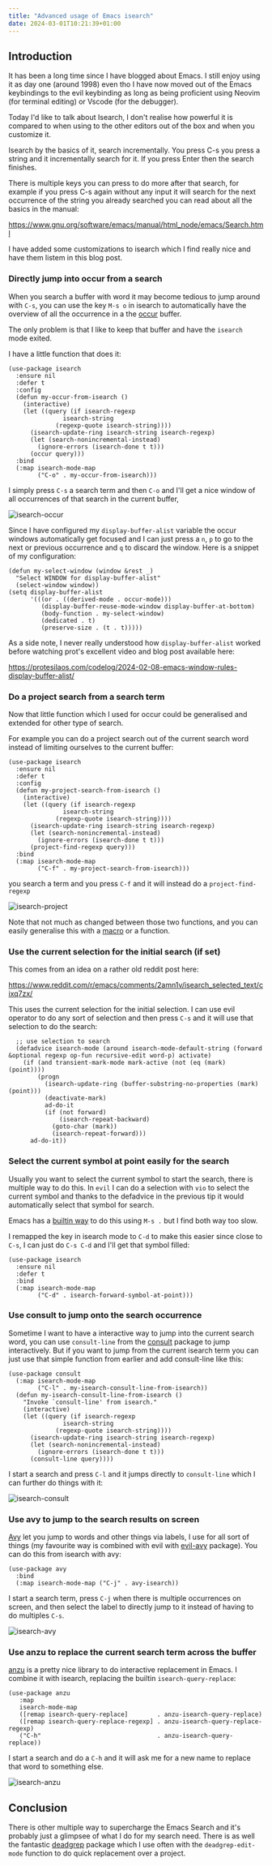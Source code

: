 ```yaml
---
title: "Advanced usage of Emacs isearch"
date: 2024-03-01T10:21:39+01:00
---
```

## Introduction

It has been a long time since I have blogged about Emacs. I still enjoy using it
as day one (around 1998) even tho I have now moved out of the Emacs keybindings
to the evil keybinding as long as being proficient using Neovim (for terminal
editing) or Vscode (for the debugger).

Today I'd like to talk about Isearch, I don't realise how powerful it is
compared to when using to the other editors out of the box and when you
customize it.

Isearch by the basics of it, search incrementally. You press C-s you press a
string and it incrementally search for it. If you press Enter then the search
finishes.

There is multiple keys you can press to do more after that search, for example
if you press C-s again without any input it will search for the next occurrence
of the string you already searched you can read about all the basics in the
manual:

<https://www.gnu.org/software/emacs/manual/html_node/emacs/Search.html>

I have added some customizations to isearch which I find really nice and have
them listem in this blog post.

### Directly jump into occur from a search

When you search a buffer with word it may become tedious to jump around with
`C-s`, you can use the key `M-s o` in isearch to automatically have the overview
of all the occurrence in a the [occur](https://www.gnu.org/software/emacs/manual/html_node/emacs/Other-Repeating-Search.html) buffer.

The only problem is that I like to keep that buffer and have the `isearch` mode exited.

I have a little function that does it:

```elisp
(use-package isearch
  :ensure nil
  :defer t
  :config
  (defun my-occur-from-isearch ()
    (interactive)
    (let ((query (if isearch-regexp
               isearch-string
             (regexp-quote isearch-string))))
      (isearch-update-ring isearch-string isearch-regexp)
      (let (search-nonincremental-instead)
        (ignore-errors (isearch-done t t)))
      (occur query)))
  :bind
  (:map isearch-mode-map
        ("C-o" . my-occur-from-isearch)))
```

I simply press `C-s` a search term and then `C-o` and I'll get a nice window of
all occurrences
of that search in the current buffer,

![isearch-occur](./isearch-occur.png)

Since I have configured my `display-buffer-alist` variable the occur windows
automatically get focused and I can just press a `n`, `p` to go to the next or
previous occurrence and `q` to discard the window. Here is a snippet of my
configuration:

```elisp
(defun my-select-window (window &rest _)
  "Select WINDOW for display-buffer-alist"
  (select-window window))
(setq display-buffer-alist
      '(((or . ((derived-mode . occur-mode)))
         (display-buffer-reuse-mode-window display-buffer-at-bottom)
         (body-function . my-select-window)
         (dedicated . t)
         (preserve-size . (t . t)))))
```

As a side note, I never really understood how `display-buffer-alist` worked before
watching prot's excellent video and blog post available here:

<https://protesilaos.com/codelog/2024-02-08-emacs-window-rules-display-buffer-alist/>

### Do a project search from a search term

Now that little function which I used for occur could be generalised and
extended for other type of search.

For example you can do a project search out of the current search word instead of
limiting ourselves to the current buffer:

```elisp
(use-package isearch
  :ensure nil
  :defer t
  :config
  (defun my-project-search-from-isearch ()
    (interactive)
    (let ((query (if isearch-regexp
               isearch-string
             (regexp-quote isearch-string))))
      (isearch-update-ring isearch-string isearch-regexp)
      (let (search-nonincremental-instead)
        (ignore-errors (isearch-done t t)))
      (project-find-regexp query)))
  :bind
  (:map isearch-mode-map
        ("C-f" . my-project-search-from-isearch)))
```

you search a term and you press `C-f` and it will instead do a
`project-find-regexp`

![isearch-project](./isearch-project.png)

Note that not much as changed between those two functions, and you can easily
generalise this with a
[macro](https://www.gnu.org/software/emacs/manual/html_node/elisp/Macros.html)
or a function.

### Use the current selection for the initial search (if set)

This comes from an idea on a rather old reddit post here:

<https://www.reddit.com/r/emacs/comments/2amn1v/isearch_selected_text/cixq7zx/>

This uses the current selection for the initial selection. I can use evil
operator to do any sort of selection and then press `C-s` and it will use that
selection to do the search:

```elisp
  ;; use selection to search
  (defadvice isearch-mode (around isearch-mode-default-string (forward &optional regexp op-fun recursive-edit word-p) activate)
    (if (and transient-mark-mode mark-active (not (eq (mark) (point))))
        (progn
          (isearch-update-ring (buffer-substring-no-properties (mark) (point)))
          (deactivate-mark)
          ad-do-it
          (if (not forward)
              (isearch-repeat-backward)
            (goto-char (mark))
            (isearch-repeat-forward)))
      ad-do-it))
```

### Select the current symbol at point easily for the search

Usually you want to select the current symbol to start the search, there is
multiple way to do this. In `evil` I can do a selection with `vio` to select the
current symbol and thanks to the defadvice in the previous tip it would
automatically select that symbol for search.

Emacs has a [builtin
way](https://www.gnu.org/software/emacs/manual/html_node/emacs/Symbol-Search.html)
to do this using `M-s .` but I find both way too slow.

I remapped the key in isearch mode to `C-d` to make this easier since close to
`C-s`, I can just do `C-s C-d` and I'll get that symbol filled:

```elisp
(use-package isearch
  :ensure nil
  :defer t
  :bind
  (:map isearch-mode-map
        ("C-d" . isearch-forward-symbol-at-point)))
```

### Use consult to jump onto the search occurrence

Sometime I want to have a interactive way to jump into the current search word,
you can use `consult-line` from the [consult](https://github.com/minad/consult)
package to jump interactively. But if you want to jump from the current isearch
term you can just use that simple function from earlier and add consult-line
like this:

```elisp
(use-package consult
  (:map isearch-mode-map
        ("C-l" . my-isearch-consult-line-from-isearch))
  (defun my-isearch-consult-line-from-isearch ()
    "Invoke `consult-line' from isearch."
    (interactive)
    (let ((query (if isearch-regexp
               isearch-string
             (regexp-quote isearch-string))))
      (isearch-update-ring isearch-string isearch-regexp)
      (let (search-nonincremental-instead)
        (ignore-errors (isearch-done t t)))
      (consult-line query))))
```

I start a search and press `C-l` and it jumps directly to `consult-line` which I
can further do things with it:

![isearch-consult](./isearch-consult.png)

### Use avy to jump to the search results on screen

[Avy](https://github.com/abo-abo/avy) let you jump to words and other things via
labels, I use for all sort of things (my favourite way is combined with evil
with [evil-avy](https://github.com/louy2/evil-avy) package). You can do this
from isearch with avy:

```elisp
(use-package avy
  :bind
  (:map isearch-mode-map ("C-j" . avy-isearch))
```

I start a search term, press `C-j` when there is multiple occurrences on screen,
and then select the label to directly jump to it instead of having to do
multiples `C-s`.

![isearch-avy](./isearch-avy.png)

### Use anzu to replace the current search term across the buffer

[anzu](https://github.com/emacsorphanage/anzu) is a pretty nice library to do
interactive replacement in Emacs. I combine it with isearch, replacing the
builtin `isearch-query-replace`:

```elisp
(use-package anzu
   :map
   isearch-mode-map
   ([remap isearch-query-replace]        . anzu-isearch-query-replace)
   ([remap isearch-query-replace-regexp] . anzu-isearch-query-replace-regexp)
   ("C-h"                                . anzu-isearch-query-replace))
```

I start a search and do a `C-h` and it will ask me for a new name to replace
that word to something else.

![isearch-anzu](./isearch-anzu.png)

## Conclusion

There is other multiple way to supercharge the Emacs Search and it's probably
just a glimpsee of what I do for my search need. There is as well the fantastic
[deadgrep](https://github.com/Wilfred/deadgrep) package which I use often with
the `deadgrep-edit-mode` function to do quick replacement over a project.
